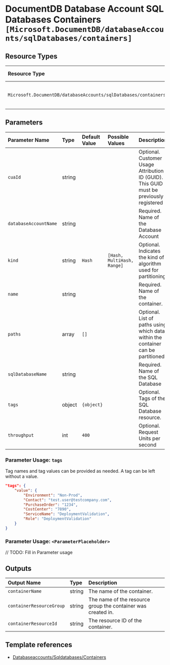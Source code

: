 # DocumentDB Database Account SQL Databases Containers `[Microsoft.DocumentDB/databaseAccounts/sqlDatabases/containers]`

## Resource Types

| Resource Type | API Version |
| :-- | :-- |
| `Microsoft.DocumentDB/databaseAccounts/sqlDatabases/containers` | 2021-07-01-preview |

## Parameters

| Parameter Name | Type | Default Value | Possible Values | Description |
| :-- | :-- | :-- | :-- | :-- |
| `cuaId` | string |  |  | Optional. Customer Usage Attribution ID (GUID). This GUID must be previously registered |
| `databaseAccountName` | string |  |  | Required. Name of the Database Account |
| `kind` | string | `Hash` | `[Hash, MultiHash, Range]` | Optional. Indicates the kind of algorithm used for partitioning |
| `name` | string |  |  | Required. Name of the container. |
| `paths` | array | `[]` |  | Optional. List of paths using which data within the container can be partitioned |
| `sqlDatabaseName` | string |  |  | Required. Name of the SQL Database  |
| `tags` | object | `{object}` |  | Optional. Tags of the SQL Database resource. |
| `throughput` | int | `400` |  | Optional. Request Units per second |

### Parameter Usage: `tags`

Tag names and tag values can be provided as needed. A tag can be left without a value.

```json
"tags": {
    "value": {
        "Environment": "Non-Prod",
        "Contact": "test.user@testcompany.com",
        "PurchaseOrder": "1234",
        "CostCenter": "7890",
        "ServiceName": "DeploymentValidation",
        "Role": "DeploymentValidation"
    }
}
```

### Parameter Usage: `<ParameterPlaceholder>`

// TODO: Fill in Parameter usage

## Outputs

| Output Name | Type | Description |
| :-- | :-- | :-- |
| `containerName` | string | The name of the container. |
| `containerResourceGroup` | string | The name of the resource group the container was created in. |
| `containerResourceId` | string | The resource ID of the container. |

## Template references

- [Databaseaccounts/Sqldatabases/Containers](https://docs.microsoft.com/en-us/azure/templates/Microsoft.DocumentDB/2021-07-01-preview/databaseAccounts/sqlDatabases/containers)
